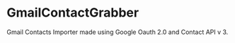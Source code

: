 GmailContactGrabber
===================

Gmail Contacts Importer made using Google Oauth 2.0 and Contact API v 3.
